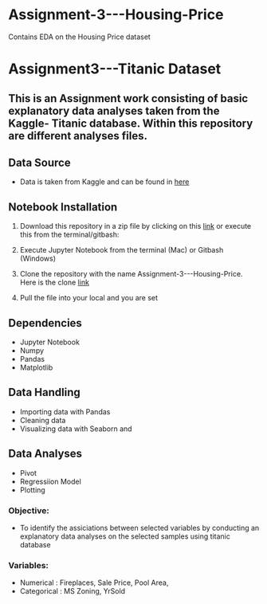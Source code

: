 # Assignment-3---Housing-Price
Contains EDA on the Housing Price dataset 

# Assignment3---Titanic Dataset 

## This is an Assignment work consisting of basic explanatory data analyses taken from the Kaggle- Titanic database. Within this repository are different analyses files. 

## Data Source
  * Data is taken from Kaggle and can be found in [here](https://www.kaggle.com/competitions/house-prices-advanced-regression-techniques/overview)
 
## Notebook Installation
  1. Download this repository in a zip file by clicking on this [link]() or execute this from the terminal/gitbash:
  
  1. Execute Jupyter Notebook from the terminal (Mac) or Gitbash (Windows)
  2. Clone the repository with the name Assignment-3---Housing-Price. Here is the clone [link](https://github.com/savelena00/Assignment-3---Housing-Price.git) 
  3. Pull the file into your local and you are set

## Dependencies
  * Jupyter Notebook
  * Numpy
  * Pandas
  * Matplotlib
  
 ## Data Handling
 * Importing data with Pandas
 * Cleaning data
 * Visualizing data with Seaborn and 
 
 ## Data Analyses
 * Pivot 
 * Regressiion Model 
 * Plotting

### Objective:
  * To identify the assiciations between selected variables by conducting an explanatory data analyses on the selected samples using titanic database
    
### Variables:
  * Numerical : Fireplaces, Sale Price, Pool Area,
  * Categorical : MS Zoning, YrSold
    

